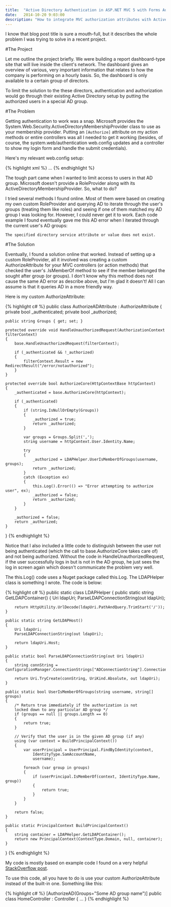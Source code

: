 ```yaml
---
title:  "Active Directory Authentication in ASP.NET MVC 5 with Forms Authentication and Group-Based Authorization"
date:   2014-10-20 9:03:00
description: "How to integrate MVC authorization attributes with Active Directory."
---
```


I know that blog post title is sure a mouth-full, but it describes the whole problem I was trying to solve in a recent project.

#The Project

Let me outline the project briefly.  We were building a report dashboard-type site that will live inside the client's network.  The dashboard gives an overview of various, very important information that relates to how the company is performing on a hourly basis.  So, the dashboard is only available to a certain group of directors.

To limit the solution to the these directors, authentication and authorization would go through their existing Active Directory setup by putting the authorized users in a special AD group.

#The Problem

Getting authentication to work was a snap.  Microsoft provides the System.Web.Security.ActiveDirectoryMembershipProvider
class to use as your membership provider.  Putting an `[Authorize]` attribute on my action methods or entire controllers was all I needed to get it working (besides, of course, the system.web/authentication web.config updates and a controller to show my login form and handle the submit credentials).

Here's my relevant web.config setup:

{% highlight xml %}
<connectionStrings>
    <add name="ADConnectionString" connectionString="<ldap connection string here>" />
</connectionStrings>
…
<authentication mode="Forms">
    <forms name=".AuthCookie" loginUrl="~/login"/>
</authentication>
<membership defaultProvider="ADMembershipProvider">
    <providers>
            <clear/>
                <add name="ADMembershipProvider"
                     type="System.Web.Security.ActiveDirectoryMembershipProvider"
                     connectionStringName="ADConnectionString"
                     attributeMapUsername="sAMAccountName"/>
    </providers>
</membership>
{% endhighlight %}

The tough part came when I wanted to limit access to users in that AD group. Microsoft doesn't provide a RoleProvider along with its ActiveDirectoryMembershipProvider. So, what to do?

I tried several methods I found online. Most of them were based on creating my own custom RoleProvider and querying AD to iterate through the user's groups (treating them like roles) and seeing if one of them matched my AD group I was looking for. However, I could never get it to work. Each code example I found eventually gave me this AD error when I iterated through the current user's AD groups:

`
The specified directory service attribute or value does not exist.
`

#The Solution

Eventually, I found a solution online that worked. Instead of setting up a custom RoleProvider, all it involved was creating a custom AuthorizeAttribute for your MVC controllers (or action methods) that checked the user's .IsMemberOf method to see if the member belonged the sought after group (or groups). I don't know why this method does not cause the same AD error as describe above, but I'm glad it doesn't! All I can assume is that it queries AD in a more friendly way.

Here is my custom AuthorizeAttribute:

{% highlight c# %}
public class AuthorizeADAttribute : AuthorizeAttribute
{
    private bool _authenticated;
    private bool _authorized;

    public string Groups { get; set; }

    protected override void HandleUnauthorizedRequest(AuthorizationContext filterContext)
    {
        base.HandleUnauthorizedRequest(filterContext);

        if (_authenticated && !_authorized)
        {
            filterContext.Result = new RedirectResult("/error/notauthorized");
        }
    }

    protected override bool AuthorizeCore(HttpContextBase httpContext)
    {
        _authenticated = base.AuthorizeCore(httpContext);

        if (_authenticated)
        {
            if (string.IsNullOrEmpty(Groups))
            {
                _authorized = true;
                return _authorized;
            }

            var groups = Groups.Split(',');
            string username = httpContext.User.Identity.Name;

            try
            {
                _authorized = LDAPHelper.UserIsMemberOfGroups(username, groups);
                return _authorized;
            }
            catch (Exception ex)
            {
                this.Log().Error(() => "Error attempting to authorize user", ex);
                _authorized = false;
                return _authorized;
            }
        }

        _authorized = false;
        return _authorized;
    }
}
{% endhighlight %}

Notice that I also included a little code to distinguish between the user not being authenticated (which the call to base.AuthorizeCore takes care of) and not being authorized. Without the code in HandleUnauthorizedRequest, if the user successfully logs in but is not in the AD group, he just sees the log in screen again which doesn't communicate the problem very well.

The this.Log() code uses a Nuget package called this.Log. The LDAPHelper class is something I wrote. The code is below:

{% highlight c# %}
public static class LDAPHelper
{
    public static string GetLDAPContainer()
    {
        Uri ldapUri;
        ParseLDAPConnectionString(out ldapUri);

        return HttpUtility.UrlDecode(ldapUri.PathAndQuery.TrimStart('/'));
    }

    public static string GetLDAPHost()
    {
        Uri ldapUri;
        ParseLDAPConnectionString(out ldapUri);

        return ldapUri.Host;
    }

    public static bool ParseLDAPConnectionString(out Uri ldapUri)
    {
        string connString = ConfigurationManager.ConnectionStrings["ADConnectionString"].ConnectionString;

        return Uri.TryCreate(connString, UriKind.Absolute, out ldapUri);
    }

    public static bool UserIsMemberOfGroups(string username, string[] groups)
    {
        /* Return true immediately if the authorization is not
        locked down to any particular AD group */
        if (groups == null || groups.Length == 0)
        {
            return true;
        }

        // Verify that the user is in the given AD group (if any)
        using (var context = BuildPrincipalContext())
        {
            var userPrincipal = UserPrincipal.FindByIdentity(context,
                IdentityType.SamAccountName,
                username);

            foreach (var group in groups)
            {
                if (userPrincipal.IsMemberOf(context, IdentityType.Name, group))
                {
                    return true;
                }
            }
        }

        return false;
    }

    public static PrincipalContext BuildPrincipalContext()
    {
        string container = LDAPHelper.GetLDAPContainer();
        return new PrincipalContext(ContextType.Domain, null, container);
    }
}
{% endhighlight %}

My code is mostly based on example code I found on a very helpful [StackOverflow post][so-post].

To use this code, all you have to do is use your custom AuthorizeAttribute instead of the built-in one. Something like this:

{% highlight c# %}
[AuthorizeAD(Groups="Some AD group name")]
public class HomeController : Controller
{
…
}
{% endhighlight %}

[so-post]: http://stackoverflow.com/questions/4342271/asp-net-mvc-forms-authorization-with-active-directory-groups/4383502#4383502
